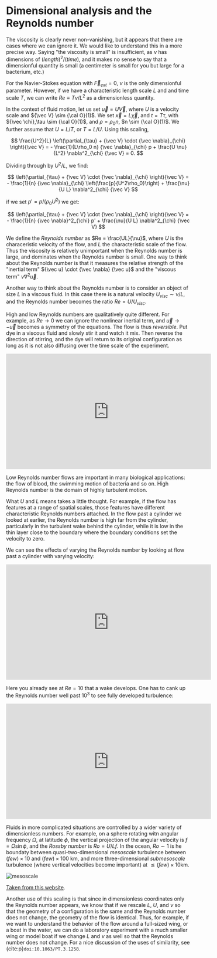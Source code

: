 # Dimensional analysis and the Reynolds number

The viscosity is clearly never non-vanishing, but it appears that 
there are cases where we can ignore it. We would like to understand
this in a more precise way. Saying "the viscosity is small" is insufficient,
as $\nu$ has dimensions of $(length)^2/(time)$, and it makes no sense to say
that a dimensionful quantity is small (a centimeter is small for 
you but large for a bacterium, etc.)

For the Navier-Stokes equation with ${\vec F}_{ext} = 0$, 
$\nu$ is the only dimensionful parameter. However, if we have a
characteristic length scale $L$ and and time scale $T$, we can
write $Re \equiv T \nu/L^2$ as a dimensionless quantity. 

In the context of fluid motion, let us set ${\vec u} = U {\vec V}$,
where $U$ is a velocity scale and ${\vec V} \sim {\cal O}(1)$.
We set ${\vec x} = L {\vec \chi}$, and $t = T \tau$, with 
${\vec \chi},\tau \sim {\cal O}(1)$, and $\rho = \rho_0 n$, $n \sim {\cal O}(1)$. 
We further assume that $U = L/T$, or $T = L/U$. Using this scaling,

$$
	\frac{U^2}{L} \left(\partial_{\tau} + {\vec V} \cdot {\vec \nabla}_{\chi} \right){\vec V} 
	= - \frac{1}{L\rho_0 n} {\vec \nabla}_{\chi} p + \frac{U \nu}{L^2} \nabla^2_{\chi} {\vec V} = 0.
$$

Dividing through by $U^2/L$, we find:

$$
	 \left(\partial_{\tau} + {\vec V} \cdot {\vec \nabla}_{\chi} \right){\vec V}
	 = - \frac{1}{n} {\vec \nabla}_{\chi} \left(\frac{p}{U^2\rho_0}\right) + \frac{\nu}{U L} 
	 \nabla^2_{\chi} {\vec V}
$$

if we set $p' = p/(\rho_0 U^2)$ we get:

$$
	 \left(\partial_{\tau} + {\vec V} \cdot {\vec \nabla}_{\chi} \right){\vec V}
	 = - \frac{1}{n} {\vec \nabla}^2_{\chi} p' + \frac{\nu}{U L} 
	 \nabla^2_{\chi} {\vec V}
$$

We define the *Reynolds number* as $Re = \frac{UL}{\nu}$, where $U$ is the 
characeristic velocity of the flow, and $L$ the characteristic scale of the flow.
Thus the viscosity is relatively unimportant when the Reynolds number is large,
and dominates when the Reynolds number is small. One way to think about the
Reynolds number is that it measures the relative strength of the "inertial term"
${\vec u} \cdot {\vec \nabla} {\vec u}$ and the "viscous term" $\nu \nabla^2 {\vec u}$.

Another way to think about the Reynolds number is to consider an object of
size $L$ in a viscous fluid. In this case there is a natural velocity
$U_{visc} \sim \nu/L$, and the Reynolds number becomes the ratio
$Re = U/U_{visc}$. 

High and low Reynolds numbers are qualitatively quite different. 
For example, as $Re \to 0$ we can ignore the nonlinear inertial term, and
${\vec u} \to - {\vec u}$ becomes a symmetry of the equations. The flow is
thus *reversible*. Put dye in a viscous fluid and slowly stir it and watch it mix.
Then reverse the direction of stirring, and the dye will return to its original configuration
as long as it is not also diffusing over the time scale of the experiment.

<iframe width="560" height="315" src="https://www.youtube.com/embed/8V6kc0PQa14" title="YouTube video player" frameborder="0" allow="accelerometer; autoplay; clipboard-write; encrypted-media; gyroscope; picture-in-picture" allowfullscreen></iframe>

Low Reynolds number flows are important in many biological applications: the flow of blood,
the swimming motion of bacteria and so on. High Reynolds number is the domain of highly 
turbulent motion.

What $U$ and $L$ means takes a little thought. For example, if the flow has features at
a range of spatial scales, those features have different characteristic Reynolds numbers
attached. In the flow past a cylinder we looked at earlier, the Reynolds number is high
far from the cylinder, particularly in the turbulent wake behind the cylinder, while it
is low in the thin layer close to the boundary where the boundary conditions set the velocity
to zero. 

We can see the effects of varying the Reynolds number by looking at flow past a cylinder with varying velocity:

<iframe width="560" height="315" src="https://www.youtube.com/embed/8WtEuw0GLg0" title="YouTube video player" frameborder="0" allow="accelerometer; autoplay; clipboard-write; encrypted-media; gyroscope; picture-in-picture" allowfullscreen></iframe>

Here you already see at $Re = 10$ that a wake develops. One has to cank up the Reynolds number well past $10^3$ to see fully developed turbulence:

<iframe width="560" height="315" src="https://www.youtube.com/embed/l3CRE3EF2lA" title="YouTube video player" frameborder="0" allow="accelerometer; autoplay; clipboard-write; encrypted-media; gyroscope; picture-in-picture" allowfullscreen></iframe>

Fluids in more complicated situations are controlled by a wider variety of dimensionless
numbers. For example, on a sphere rotating witn angular frequency $\Omega$, at latitude
$\phi$, the vertical projection of the angular velocity is $f = \Omega \sin\phi$, and the 
*Rossby number* is $Ro = U/L f$. In the ocean, $Ro \sim 1$ is he boundaty between quasi-two-dimensional
*mesoscale* turbulence between $(few) \times 10$ and $(few)\times 100$ km, and 
more three-dimensional *submesoscale* turbulence (where vertical velocities become
important) at $\lesssim (few)\times 10$km.

![mesoscale](Mesoscale-eddies.jpeg "mesoscale eddies near the Gulf stream")

[Taken from this website](http://web.gps.caltech.edu/~andrewt/teaching.html). 

Another use of this scaling is that since in dimensionless coordinates only the Reynolds number
appears, we know that if we rescale $L$, $U$, and $\nu$ so that the geometry of a configuration
is the same and the Reynolds number does not change, the geometry of the flow is identical. Thus,
for example, if we want to understand the behavior of the flow around a full-sized wing, or a boat
in the water, we can do a laboratory experiment with a much smaller wing or model boat if we change 
$L$ and $\nu$ as well so that the Reynolds number does not change. For a nice discussion of
the uses of similarity, see {cite:p}`doi:10.1063/PT.3.1258`. 
